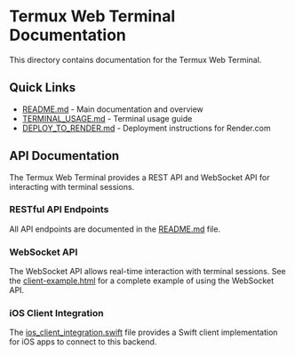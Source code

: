 # Termux Web Terminal Documentation

This directory contains documentation for the Termux Web Terminal.

## Quick Links

- [README.md](../README.md) - Main documentation and overview
- [TERMINAL_USAGE.md](../TERMINAL_USAGE.md) - Terminal usage guide
- [DEPLOY_TO_RENDER.md](../DEPLOY_TO_RENDER.md) - Deployment instructions for Render.com

## API Documentation

The Termux Web Terminal provides a REST API and WebSocket API for interacting with terminal sessions.

### RESTful API Endpoints

All API endpoints are documented in the [README.md](../README.md) file.

### WebSocket API

The WebSocket API allows real-time interaction with terminal sessions. See the [client-example.html](../client-example.html) for a complete example of using the WebSocket API.

### iOS Client Integration

The [ios_client_integration.swift](../ios_client_integration.swift) file provides a Swift client implementation for iOS apps to connect to this backend.
